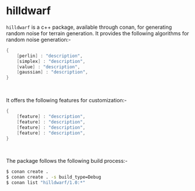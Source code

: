 # hilldwarf

`hilldwarf` is a c++ package, available through conan, for generating random noise for terrain generation. It provides the following algorithms for random noise generation:-

```cpp
{
    [perlin] : "description",
    [simplex] : "description",
    [value] : "description",
    [gaussian] : "description",
}
```

<br/>

It offers the following features for customization:-

```cpp
{
    [feature] : "description",
    [feature] : "description",
    [feature] : "description",
    [feature] : "description",
}
```

<br/>

The package follows the following build process:-

```bash
$ conan create .
$ conan create . -s build_type=Debug
$ conan list "hilldwarf/1.0:*"
```
